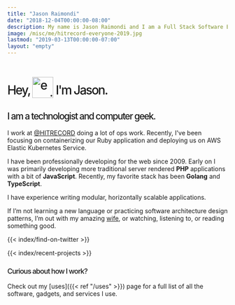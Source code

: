 ```yaml
---
title: "Jason Raimondi"
date: "2018-12-04T00:00:00-08:00"
description: My name is Jason Raimondi and I am a Full Stack Software Engineer based out of Los Angeles. My focus has been in web systems, building and deploying server and client web applications. I am a technologist and all around computer geek; give me a computer and I will be hacking in minutes, occupied for days.
image: /misc/me/hitrecord-everyone-2019.jpg
lastmod: "2019-03-13T00:00:00-07:00"
layout: "empty"
---
```


<style type="text/css">
	.home h1 picture img {
		position: relative; 
		top: 0.5rem;
		height: 3rem; 
	}
	.home h1, 
	.home h2, 
	.home h3, 
	.home h4, 
	.home h5, 
	.home h6 {
		font-weight: 500;
	}
	.home h1 {
		letter-spacing: -2px;
	}
	.home h2 {
		letter-spacing: -1.5px;
	}
	.home h3 {
		letter-spacing: -1px;
	}
</style>

<div class="home">

<h1 class="h1 font-mono">
    Hey,
    <picture>
		<source srcset="/misc/me/animoji-hi.webp, /misc/me/animoji-hi@2x.webp 2x" type="image/webp">
        <source srcset="/misc/me/animoji-hi.png, /misc/me/animoji-hi@2x.png 2x" type="image/png">
        <img src="/misc/me/animoji-hi.png" alt="emoji of me waving hi"/>
    </picture>
    I'm Jason.
</h1>

<h2 class="font-mono">I am a technologist and computer geek.</h2>

I work at <a href="https://twitter.com/hitrecord" target="_blank" rel="nofollow">@HITRECORD</a> doing a lot of ops work. Recently, I've been focusing on containerizing our Ruby application and deploying us on AWS Elastic Kubernetes Service.

I have been professionally developing for the web since 2009. Early on I was primarily developing more traditional server rendered **PHP** applications with a bit of  **JavaScript**. Recently, my favorite stack has been **Golang** and **TypeScript**.

I have experience writing modular, horizontally scalable applications.

If I’m not learning a new language or practicing software architecture design patterns, I’m out with my amazing [wife](//kimcalderone.com), or watching, listening to, or reading something good.

{{< index/find-on-twitter >}}

{{< index/recent-projects >}}

<h3 class="font-mono">Curious about how I work?</h3>

Check out my [uses]({{< ref "/uses" >}}) page for a full list of all the software, gadgets, and services I use.

</div>

<!-- 

<script>
function setRandomPicture() {
    const pictures = [
        '/misc/me/us.png',
        '/misc/me/codecraft-2018.jpg',
        // '/misc/me/colorado-2018.jpg',
        // '/misc/me/hitrecord-everyone-2019.jpg',
        // '/misc/me/event-farmers-hiking-2019.jpg',
    ];
    const randomPictureLink = pictures[Math.floor(Math.random()*pictures.length)];
    const picture = document.getElementById("js-feature-image");
    picture.src = '' + randomPictureLink;
}
setRandomPicture();
</script>

My passion is for writing software with a clean architecture. I have been a student of TDD, practicing daily since late 2016. I build applications following the [The Twelve-Factor App](https://12factor.net/) methodology.

I received a really fancy piece of paper in 2013 from the _University of Florida_ that: _Bachelors of Fine Arts_ in _Digital Media_. I formed Digital Canvas Design LLC in January of 2014 to maintain my professional work.

If I’m not learning a new language or practicing software architecture design patterns, I'm out with my amazing  or watching, listening to, or reading to a good movie or book. 

-->
